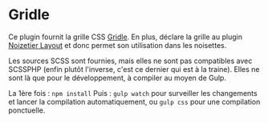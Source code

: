 # Gridle

Ce plugin fournit la grille CSS [Gridle](http://gridle.org/).
En plus, déclare la grille au plugin [Noizetier Layout](https://zone.spip.net/trac/spip-zone/browser/_plugins_/noizetier_layout/trunk) et donc permet son utilisation dans les noisettes.

Les sources SCSS sont fournies, mais elles ne sont pas compatibles avec SCSSPHP (enfin plutôt l'inverse, c'est ce dernier qui est à la traine).
Elles ne sont là que pour le développement, à compiler au moyen de Gulp.

La 1ère fois : `npm install`
Puis : `gulp watch` pour surveiller les changements et lancer la compilation automatiquement, ou `gulp css` pour une compilation ponctuelle.
